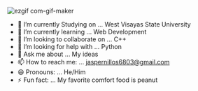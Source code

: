 
![ezgif com-gif-maker](https://user-images.githubusercontent.com/92899793/154238561-ed37461a-4d14-4682-a9d0-67b30c6096a9.gif)

- 🔭 I’m currently Studying on ... West Visayas State University
- 🌱 I’m currently learning ... Web Development 
- 👯 I’m looking to collaborate on ... C++
- 🤔 I’m looking for help with ...  Python
- 💬 Ask me about ... My ideas
- 📫 How to reach me: ... jaspernillos6803@gmail.com
- 😄 Pronouns: ... He/Him
- ⚡ Fun fact: ... My favorite comfort food is peanut

